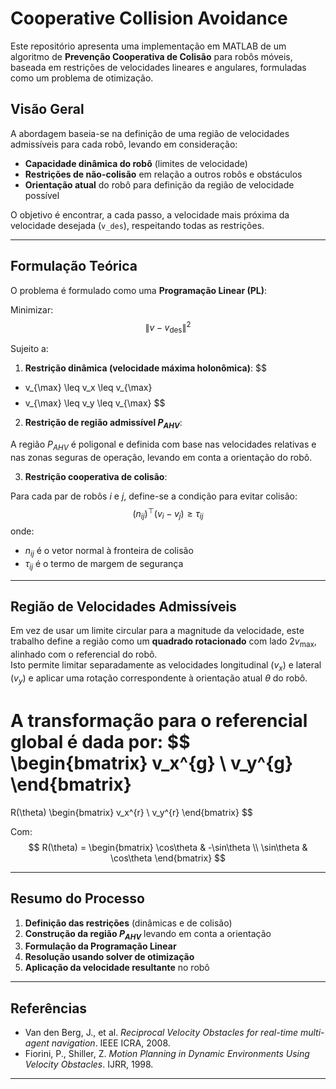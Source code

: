 # Cooperative Collision Avoidance

Este repositório apresenta uma implementação em MATLAB de um algoritmo de **Prevenção Cooperativa de Colisão** para robôs móveis, baseada em restrições de velocidades lineares e angulares, formuladas como um problema de otimização.

## Visão Geral

A abordagem baseia-se na definição de uma região de velocidades admissíveis para cada robô, levando em consideração:

- **Capacidade dinâmica do robô** (limites de velocidade)
- **Restrições de não-colisão** em relação a outros robôs e obstáculos
- **Orientação atual** do robô para definição da região de velocidade possível

O objetivo é encontrar, a cada passo, a velocidade mais próxima da velocidade desejada (`v_des`), respeitando todas as restrições.

---

## Formulação Teórica

O problema é formulado como uma **Programação Linear (PL)**:

Minimizar:
$$
\| v - v_{\text{des}} \|^2
$$

Sujeito a:
1. **Restrição dinâmica (velocidade máxima holonômica)**:
$$
- v_{\max} \leq v_x \leq v_{\max}
$$
$$
- v_{\max} \leq v_y \leq v_{\max}
$$

2. **Restrição de região admissível $P_{AHV}$**:

A região $P_{AHV}$ é poligonal e definida com base nas velocidades relativas e nas zonas seguras de operação, levando em conta a orientação do robô.

3. **Restrição cooperativa de colisão**:

Para cada par de robôs $i$ e $j$, define-se a condição para evitar colisão:
$$
(n_{ij})^\top (v_i - v_j) \geq \tau_{ij}
$$
onde:
- $n_{ij}$ é o vetor normal à fronteira de colisão
- $\tau_{ij}$ é o termo de margem de segurança

---

## Região de Velocidades Admissíveis

Em vez de usar um limite circular para a magnitude da velocidade, este trabalho define a região como um **quadrado rotacionado** com lado $2v_{\max}$, alinhado com o referencial do robô.  
Isto permite limitar separadamente as velocidades longitudinal ($v_x$) e lateral ($v_y$) e aplicar uma rotação correspondente à orientação atual $\theta$ do robô.

A transformação para o referencial global é dada por:
$$
\begin{bmatrix}
v_x^{g} \\
v_y^{g}
\end{bmatrix}
=
R(\theta)
\begin{bmatrix}
v_x^{r} \\
v_y^{r}
\end{bmatrix}
$$

Com:
$$
R(\theta) =
\begin{bmatrix}
\cos\theta & -\sin\theta \\
\sin\theta & \cos\theta
\end{bmatrix}
$$

---

## Resumo do Processo

1. **Definição das restrições** (dinâmicas e de colisão)
2. **Construção da região $P_{AHV}$** levando em conta a orientação
3. **Formulação da Programação Linear**
4. **Resolução usando solver de otimização**
5. **Aplicação da velocidade resultante** no robô

---

## Referências

- Van den Berg, J., et al. *Reciprocal Velocity Obstacles for real-time multi-agent navigation*. IEEE ICRA, 2008.
- Fiorini, P., Shiller, Z. *Motion Planning in Dynamic Environments Using Velocity Obstacles*. IJRR, 1998.

---

